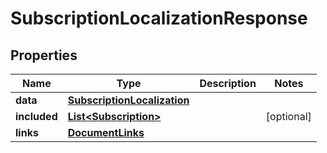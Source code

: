 

# SubscriptionLocalizationResponse


## Properties

| Name | Type | Description | Notes |
|------------ | ------------- | ------------- | -------------|
|**data** | [**SubscriptionLocalization**](SubscriptionLocalization.md) |  |  |
|**included** | [**List&lt;Subscription&gt;**](Subscription.md) |  |  [optional] |
|**links** | [**DocumentLinks**](DocumentLinks.md) |  |  |



